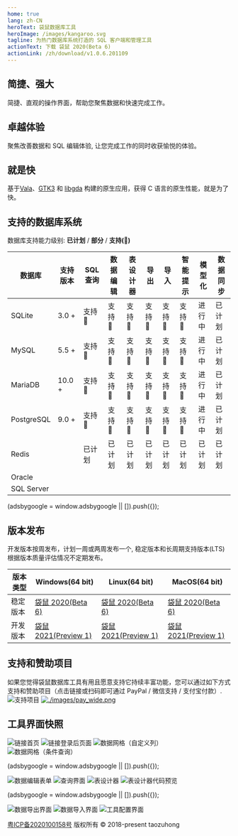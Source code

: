 ```yaml
---
home: true
lang: zh-CN
heroText: 袋鼠数据库工具
heroImage: /images/kangaroo.svg
tagline: 为热门数据库系统打造的 SQL 客户端和管理工具
actionText: 下载 袋鼠 2020(Beta 6)
actionLink: /zh/download/v1.0.6.201109
---
```


<div class="features">
  <div class="feature">
    <h2>简捷、强大</h2>
    <p>简捷、直观的操作界面，帮助您聚焦数据和快速完成工作。</p>
  </div>
  <div class="feature">
    <h2>卓越体验</h2>
    <p>聚焦改善数据和 SQL 编辑体验, 让您完成工作的同时收获愉悦的体验。</p>
  </div>
  <div class="feature">
    <h2>就是快</h2>
    <p>基于<a target="_blank" href="https://gitlab.gnome.org/GNOME/vala">Vala</a>、<a target="_blank" href="https://www.gtk.org/">GTK3</a> 和 <a target="_blank" href="https://gitlab.gnome.org/GNOME/libgda">libgda</a> 构建的原生应用，获得 C 语言的原生性能，就是为了快。</p>
  </div>
</div>

## 支持的数据库系统
数据库支持能力级别: __已计划__ / __部分__ / __支持(:100:)__

| 数据库       | 支持版本 | SQL 查询     | 数据编辑   | 表设计器  | 导出    | 导入    | 智能提示      | 模型化 | 数据同步 |
|-------------|---------|--------------|------------|----------|---------|--------|---------------|-------|---------|
| SQLite      | 3.0 +   | 支持:100: | 支持:100: | 支持:100: | 支持:100: | 支持:100: | 支持:100: | 进行中  | 已计划 |
| MySQL       | 5.5 +   | 支持:100: | 支持:100: | 支持:100: | 支持:100: | 支持:100: | 支持:100: | 进行中  | 已计划 |
| MariaDB     | 10.0 +  | 支持:100: | 支持:100: | 支持:100: | 支持:100: | 支持:100: | 支持:100: | 进行中  | 已计划 |
| PostgreSQL  | 9.0 +   | 支持:100: | 支持:100: | 支持:100: | 支持:100: | 支持:100: | 支持:100: | 进行中  | 已计划 |
| Redis       |         | 已计划   | 已计划   | 已计划   | 已计划   | 已计划   | 已计划   | 已计划  | 已计划 |
| Oracle      |         |           |           |           |           |           |           |          |         |
| SQL Server  |         |           |           |           |           |           |           |          |         |


<div>
    <script2 type="text/javascript" async="true" src="https://pagead2.googlesyndication.com/pagead/js/adsbygoogle.js" />
    <ins class="adsbygoogle"
        style="display:block; text-align:center;"
        data-ad-layout="in-article"
        data-ad-format="fluid"
        data-ad-client="ca-pub-3975819313740938"
        data-ad-slot="6760827895"></ins>
    <script2 type="text/javascript">
        (adsbygoogle = window.adsbygoogle || []).push({});
    </script2>
</div>


## 版本发布
开发版本按周发布，计划一周或两周发布一个, 稳定版本和长周期支持版本(LTS) 根据版本质量评估情况不定期发布。

| 版本类型    | Windows(64 bit)   | Linux(64 bit)   | MacOS(64 bit)   |
|-------------|-------------------|-------------------|-----------------|
| 稳定版本 | [袋鼠 2020(Beta 6)](./download/v1.0.6.201109) | [袋鼠 2020(Beta 6)](./download/v1.0.6.201109) | [袋鼠 2020(Beta 6)](./download/v1.0.6.201109) |
| 开发版本 | [袋鼠 2021(Preview 1)](./download/v1.3.1.201102) | [袋鼠 2021(Preview 1)](./download/v1.3.1.201102) | [袋鼠 2021(Preview 1)](./download/v1.3.1.201102) |


## 支持和赞助项目
如果您觉得袋鼠数据库工具有用且愿意支持它持续丰富功能，您可以通过如下方式支持和赞助项目（点击链接或扫码即可通过 PayPal / 微信支持 / 支付宝付款）.<br/>
![支持项目](./images/pay_wide.png) [![./images/pay_wide.png](./images/buymeacoffee.png)](https://www.buymeacoffee.com/dbkangaroo) 


## 工具界面快照
![链接首页](./images/kangaroo-start.png)
![链接登录后页面](./images/kangaroo-tools.png)
![数据网格（自定义列）](./images/kangaroo-grid.png)
![数据网格（条件查询）](./images/kangaroo-grid2.png)

<div>
    <ins class="adsbygoogle"
        style="display:block; text-align:center;"
        data-ad-layout="in-article"
        data-ad-format="fluid"
        data-ad-client="ca-pub-3975819313740938"
        data-ad-slot="6760827895"></ins>
    <script2 type="text/javascript">
        (adsbygoogle = window.adsbygoogle || []).push({});
    </script2>
</div>

![数据编辑表单](./images/kangaroo-form.png)
![查询界面](./images/kangaroo-query.png)
![表设计器](./images/kangaroo-designer.png)
![表设计器代码预览](./images/kangaroo-designer2.png)

<div>
    <ins class="adsbygoogle"
        style="display:block; text-align:center;"
        data-ad-layout="in-article"
        data-ad-format="fluid"
        data-ad-client="ca-pub-3975819313740938"
        data-ad-slot="6760827895"></ins>
    <script2 type="text/javascript">
        (adsbygoogle = window.adsbygoogle || []).push({});
    </script2>
</div>

![数据导出界面](./images/kangaroo-export.png)
![数据导入界面](./images/kangaroo-import.png)
![工具配置界面](./images/kangaroo-setting.png)

<div class="footer">
    <a target="_blank" href="http://beian.miit.gov.cn/">粤ICP备2020100158号</a> 版权所有 © 2018-present taozuhong
</div>
